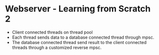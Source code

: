 # Webserver - Learning from Scratch 2

- Client connected threads on thread pool 
- Each thread sends data to a database connected thread through mpsc.
- The database connected thread send result to the client connected threads through a customized reverse mpsc.
